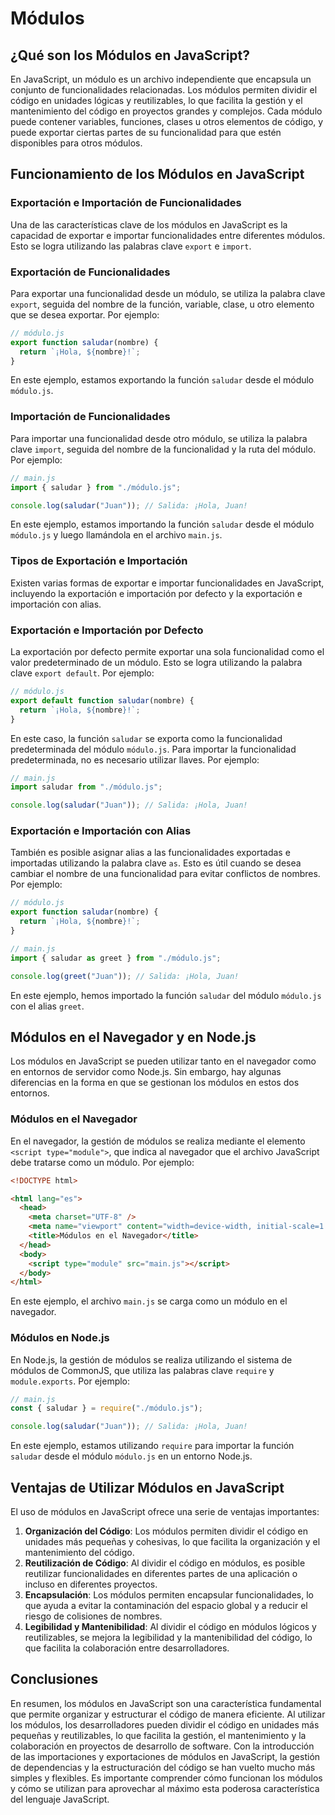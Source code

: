 # Módulos

## ¿Qué son los Módulos en JavaScript?

En JavaScript, un módulo es un archivo independiente que encapsula un conjunto de funcionalidades relacionadas. Los módulos permiten dividir el código en unidades lógicas y reutilizables, lo que facilita la gestión y el mantenimiento del código en proyectos grandes y complejos. Cada módulo puede contener variables, funciones, clases u otros elementos de código, y puede exportar ciertas partes de su funcionalidad para que estén disponibles para otros módulos.

## Funcionamiento de los Módulos en JavaScript

### Exportación e Importación de Funcionalidades

Una de las características clave de los módulos en JavaScript es la capacidad de exportar e importar funcionalidades entre diferentes módulos. Esto se logra utilizando las palabras clave `export` e `import`.

### Exportación de Funcionalidades

Para exportar una funcionalidad desde un módulo, se utiliza la palabra clave `export`, seguida del nombre de la función, variable, clase, u otro elemento que se desea exportar. Por ejemplo:

```jsx
// módulo.js
export function saludar(nombre) {
  return `¡Hola, ${nombre}!`;
}
```

En este ejemplo, estamos exportando la función `saludar` desde el módulo `módulo.js`.

### Importación de Funcionalidades

Para importar una funcionalidad desde otro módulo, se utiliza la palabra clave `import`, seguida del nombre de la funcionalidad y la ruta del módulo. Por ejemplo:

```jsx
// main.js
import { saludar } from "./módulo.js";

console.log(saludar("Juan")); // Salida: ¡Hola, Juan!
```

En este ejemplo, estamos importando la función `saludar` desde el módulo `módulo.js` y luego llamándola en el archivo `main.js`.

### Tipos de Exportación e Importación

Existen varias formas de exportar e importar funcionalidades en JavaScript, incluyendo la exportación e importación por defecto y la exportación e importación con alias.

### Exportación e Importación por Defecto

La exportación por defecto permite exportar una sola funcionalidad como el valor predeterminado de un módulo. Esto se logra utilizando la palabra clave `export default`. Por ejemplo:

```jsx
// módulo.js
export default function saludar(nombre) {
  return `¡Hola, ${nombre}!`;
}
```

En este caso, la función `saludar` se exporta como la funcionalidad predeterminada del módulo `módulo.js`. Para importar la funcionalidad predeterminada, no es necesario utilizar llaves. Por ejemplo:

```jsx
// main.js
import saludar from "./módulo.js";

console.log(saludar("Juan")); // Salida: ¡Hola, Juan!
```

### Exportación e Importación con Alias

También es posible asignar alias a las funcionalidades exportadas e importadas utilizando la palabra clave `as`. Esto es útil cuando se desea cambiar el nombre de una funcionalidad para evitar conflictos de nombres. Por ejemplo:

```jsx
// módulo.js
export function saludar(nombre) {
  return `¡Hola, ${nombre}!`;
}
```

```jsx
// main.js
import { saludar as greet } from "./módulo.js";

console.log(greet("Juan")); // Salida: ¡Hola, Juan!
```

En este ejemplo, hemos importado la función `saludar` del módulo `módulo.js` con el alias `greet`.

## Módulos en el Navegador y en Node.js

Los módulos en JavaScript se pueden utilizar tanto en el navegador como en entornos de servidor como Node.js. Sin embargo, hay algunas diferencias en la forma en que se gestionan los módulos en estos dos entornos.

### Módulos en el Navegador

En el navegador, la gestión de módulos se realiza mediante el elemento `<script type="module">`, que indica al navegador que el archivo JavaScript debe tratarse como un módulo. Por ejemplo:

```html
<!DOCTYPE html>

<html lang="es">
  <head>
    <meta charset="UTF-8" />
    <meta name="viewport" content="width=device-width, initial-scale=1.0" />
    <title>Módulos en el Navegador</title>
  </head>
  <body>
    <script type="module" src="main.js"></script>
  </body>
</html>
```

En este ejemplo, el archivo `main.js` se carga como un módulo en el navegador.

### Módulos en Node.js

En Node.js, la gestión de módulos se realiza utilizando el sistema de módulos de CommonJS, que utiliza las palabras clave `require` y `module.exports`. Por ejemplo:

```jsx
// main.js
const { saludar } = require("./módulo.js");

console.log(saludar("Juan")); // Salida: ¡Hola, Juan!
```

En este ejemplo, estamos utilizando `require` para importar la función `saludar` desde el módulo `módulo.js` en un entorno Node.js.

## Ventajas de Utilizar Módulos en JavaScript

El uso de módulos en JavaScript ofrece una serie de ventajas importantes:

1. **Organización del Código**: Los módulos permiten dividir el código en unidades más pequeñas y cohesivas, lo que facilita la organización y el mantenimiento del código.
2. **Reutilización de Código**: Al dividir el código en módulos, es posible reutilizar funcionalidades en diferentes partes de una aplicación o incluso en diferentes proyectos.
3. **Encapsulación**: Los módulos permiten encapsular funcionalidades, lo que ayuda a evitar la contaminación del espacio global y a reducir el riesgo de colisiones de nombres.
4. **Legibilidad y Mantenibilidad**: Al dividir el código en módulos lógicos y reutilizables, se mejora la legibilidad y la mantenibilidad del código, lo que facilita la colaboración entre desarrolladores.

## Conclusiones

En resumen, los módulos en JavaScript son una característica fundamental que permite organizar y estructurar el código de manera eficiente. Al utilizar los módulos, los desarrolladores pueden dividir el código en unidades más pequeñas y reutilizables, lo que facilita la gestión, el mantenimiento y la colaboración en proyectos de desarrollo de software. Con la introducción de las importaciones y exportaciones de módulos en JavaScript, la gestión de dependencias y la estructuración del código se han vuelto mucho más simples y flexibles. Es importante comprender cómo funcionan los módulos y cómo se utilizan para aprovechar al máximo esta poderosa característica del lenguaje JavaScript.
